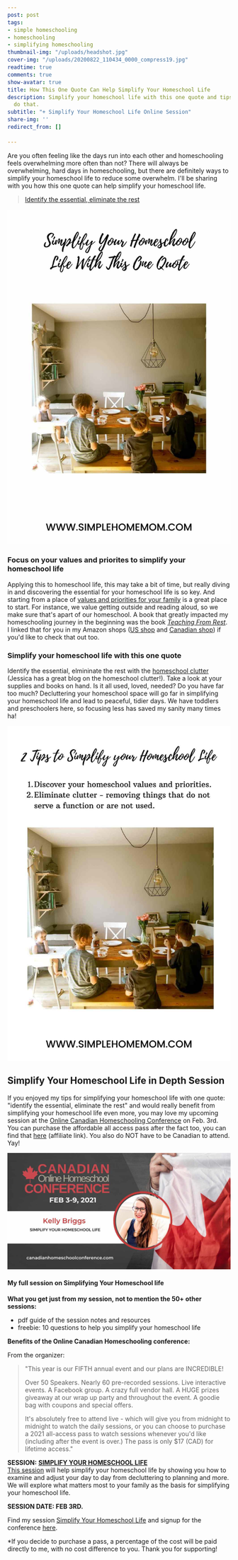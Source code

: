```yaml
---
post: post
tags:
- simple homeschooling
- homeschooling
- simplifying homeschooling
thumbnail-img: "/uploads/headshot.jpg"
cover-img: "/uploads/20200822_110434_0000_compress19.jpg"
readtime: true
comments: true
show-avatar: true
title: How This One Quote Can Help Simplify Your Homeschool Life
description: Simplify your homeschool life with this one quote and tips for how to
  do that.
subtitle: "+ Simplify Your Homeschool Life Online Session"
share-img: ''
redirect_from: []

---
```

Are you often feeling like the days run into each other and homeschooling feels overwhelming more often than not? There will always be overwhelming, hard days in homeschooling, but there are definitely ways to simplify your homeschool life to reduce some overwhelm. I'll be sharing with you how this one quote can help simplify your homeschool life.

> [Identify the essential, eliminate the rest ](https://medium.com/@BucketsDotCo/simplicity-boils-down-to-two-steps-identify-the-essential-eliminate-the-rest-leo-babauta-765435b18dd)

![A picture of my boys at the table.](/uploads/simplify-your-homeschool-life-with-this-one-quote.jpg "How This One Quote Can Help Simplify Your Homeschool Life SHM")

### Focus on your values and priorites to simplify your homeschool life

Applying this to homeschool life, this may take a bit of time, but really diving in and discovering the essential for your homeschool life is so key. And starting from a place of [values and priorities for your family](https://www.simplehomemom.com/how-to-create-a-family-motto-based-on-your-values-in-three-steps/) is a great place to start. For instance, we value getting outside and reading aloud, so we make sure that's apart of our homeschool. A book that greatly impacted my homeschooling journey in the beginning was the book [_Teaching From Rest_](https://cathyduffyreviews.com/homeschool-extras/parent-helps-and-how-to-books/general-parent-helps/teaching-from-rest-a-homeschooler-s-guide-to-unshakable-peace). I linked that for you in my Amazon shops ([US shop](http://www.amazon.com/shop/simplehomemom) and [Canadian shop](http://www.amazon.ca/shop/simplehomemom)) if you'd like to check that out too.

### Simplify your homeschool life with this one quote

Identify the essential, elmininate the rest with the [homeschool clutter](https://www.inspirethemom.com/2021/01/04/how-to-successfully-declutter-your-homeschool/) (Jessica has a great blog on the homeschool clutter!). Take a look at your supplies and books on hand. Is it all used, loved, needed? Do you have far too much? Decluttering your homeschool space will go far in simplifying your homeschool life and lead to peaceful, tidier days. We have toddlers and preschoolers here, so focusing less has saved my sanity many times ha!

![A picture of my boys at the table.](/uploads/simplify-your-homeschool-life-with-this-one-quote-2.jpg "How This One Quote Can Help Simplify Your Homeschool Life SHM")

## Simplify Your Homeschool Life in Depth Session

If you enjoyed my tips for simplifying your homeschool life with one quote: "identify the essential, eliminate the rest" and would really benefit from simplifying your homeschool life even more, you may love my upcoming session at the [Online Canadian Homeschooling Conference](https://canadianhomeschoolconference.com/aff/42/) on Feb. 3rd. You can purchase the affordable all access pass after the fact too, you can find that [here](https://canadianhomeschoolconference.com/aff/42/) (affiliate link). You also do NOT have to be Canadian to attend. Yay!

![A picture of me for the conference.](/uploads/1610818702170_kellybriggs_compress48.jpg "How This One Quote Can Help Simplify Your Homeschool Life SHM")

#### My full session on Simplifying Your Homeschool life

**What you get just from my session, not to mention the 50+ other sessions:**

* pdf guide of the session notes and resources
* freebie: 10 questions to help you simplify your homeschool life

**Benefits of the Online Canadian Homeschooling conference:**

From the organizer:

> "This year is our FIFTH annual event and our plans are INCREDIBLE!
>
> Over 50 Speakers. Nearly 60 pre-recorded sessions. Live interactive events. A Facebook group. A crazy full vendor hall. A HUGE prizes giveaway at our wrap up party and throughout the event. A goodie bag with coupons and special offers.
>
> It's absolutely free to attend live - which will give you from midnight to midnight to watch the daily sessions, or you can choose to purchase a 2021 all-access pass to watch sessions whenever you'd like (including after the event is over.) The pass is only $17 (CAD) for lifetime access."

**SESSION:** [**SIMPLIFY YOUR HOMESCHOOL LIFE**](https://canadianhomeschoolconference.com/aff/42/)  
[This session](https://canadianhomeschoolconference.com/aff/42/) will help simplify your homeschool life by showing you how to examine and adjust your day to day from decluttering to planning and more. We will explore what matters most to your family as the basis for simplifying your homeschool life.

**SESSION DATE: FEB 3RD.**

Find my session [Simplify Your Homeschool Life](https://canadianhomeschoolconference.com/aff/42/) and signup for the conference [here](https://canadianhomeschoolconference.com/aff/42/).

\*If you decide to purchase a pass, a percentage of the cost will be paid directly to me, with no cost difference to you. Thank you for supporting!